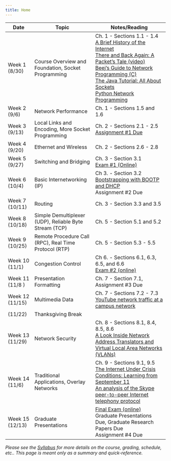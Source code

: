 ```yaml
---
title: Home
---
```

<!--h1 class="page-heading">Schedule</h1 -->

<table id="schedule">
  <thead>
    <tr>
      <th>Date</th>
      <th>Topic</th>
      <th>Notes/Reading</th>
    </tr>
  </thead>
  <tbody>
    <tr>
      <td>Week 1<br/>(8/30)</td>
      <td>Course Overview and Foundation, Socket Programming</td>
      <td>Ch. 1 - Sections 1.1 - 1.4<br/>
	  	<a href="http://www.internetsociety.org/internet/what-internet/history-internet/brief-history-internet">A Brief History of the Internet</a><br/>
		  <a href="http://www.internetsociety.org/internet/what-internet/history-internet/brief-history-internet">There and Back Again: A Packet’s Tale (video)</a><br/>
		  <a href="http://beej.us/guide/bgnet/">Beej’s Guide to Network Programming (C)</a><br/>
		  <a href="https://docs.oracle.com/javase/tutorial/networking/sockets/">The Java Tutorial: All About Sockets</a><br/>
		  <a href="http://www.tutorialspoint.com/python/python_networking.htm">Python Network Programming</a>
		</td>
    </tr>
    <tr>
      <td>Week 2<br/>(9/6)</td>
      <td>Network Performance</td>
      <td>Ch. 1 - Sections 1.5 and 1.6</td>
    </tr>
    <tr>
      <td>Week 3<br/>(9/13)</td>
      <td>Local Links and Encoding, More Socket Programming</td>
      <td>Ch. 2 - Sections 2.1 - 2.5<br/>
	  	<a href="https://classroom.github.com/a/Uo9BNarY">Assignment #1 Due</a>
	  </td>
    </tr>
    <tr>
      <td>Week 4<br/>(9/20)</td>
      <td>Ethernet and Wireless</td>
      <td>Ch. 2 - Sections 2.6 - 2.8</td>
    </tr>
    <tr>
      <td>Week 5<br/>(9/27)</td>
      <td>Switching and Bridging</td>
      <td>Ch. 3 - Section 3.1<br/>
	  	<a href="https://bb.courses.maine.edu">Exam #1 (Online)</a>
	  </td>
    </tr>
    <tr>
      <td>Week 6<br/>(10/4)</td>
      <td>Basic Internetworking (IP)</td>
      <td>Ch 3. - Section 3.2<br/>
	  	<a href="https://www.cisco.com/c/en/us/about/press/internet-protocol-journal/back-issues/table-contents-22/dhcp.html">Bootstrapping with BOOTP and DHCP</a><br/>
		  Assignment #2 Due
		</td>
    </tr>
    <tr>
      <td>Week 7<br/>(10/11)</td>
      <td>Routing</td>
      <td>Ch. 3 - Section 3.3 and 3.5</td>
    </tr>
    <tr>
      <td>Week 8<br/>(10/18)</td>
      <td>Simple Demultiplexer (UDP), Reliable Byte Stream (TCP)</td>
      <td>Ch. 5 - Section 5.1 and 5.2</td>
    </tr>
    <tr>
      <td>Week 9<br/>(10/25)</td>
      <td>Remote Procedure Call (RPC), Real Time Protocol (RTP)</td>
      <td>Ch. 5 - Section 5.3 - 5.5</td>
    </tr>
    <tr>
      <td>Week 10<br/>(11/1)</td>
      <td>Congestion Control</td>
      <td>Ch 6. - Sections 6.1, 6.3, 6.5, and 6.6<br/>
	  	<a href="https://bb.courses.maine.edu">Exam #2 (online)</a>
	  </td>
    </tr>
    <tr>
      <td>Week 11<br/>(11/8 )</td>
      <td>Presentation Formatting</td>
      <td>Ch. 7 - Section 7.1, Assignment #3 Due</td>
    </tr>
    <tr>
      <td>Week 12<br/>(11/15)</td>
      <td>Multimedia Data</td>
      <td>Ch. 7 - Sections 7.2 - 7.3<br/>
	  	<a href="http://gaia.cs.umass.edu/networks/papers/MMCN08-0.2.pdf">YouTube network traffic at a campus network</a>
	  </td>
    </tr>
    <tr>
      <td>(11/22)</td>
      <td>Thanksgiving Break</td>
      <td> </td>
    </tr>
    <tr>
      <td>Week 13<br/>(11/29)</td>
      <td>Network Security</td>
      <td>Ch. 8 - Sections 8.1, 8.4, 8.5, 8.6<br/>
	  	<a href="https://www.cisco.com/c/en/us/about/press/internet-protocol-journal/back-issues/table-contents-29/anatomy.html">A Look Inside Network Address Translators and Virtual Local Area Networks (VLANs)</a>
	  </td>
    </tr>
    <tr>
      <td>Week 14<br/>(11/6)</td>
      <td>Traditional Applications, Overlay Networks</td>
      <td>Ch. 9 - Sections 9.1, 9.5<br/>
	  	<a href="https://www.nap.edu/read/10569/chapter/1">The Internet Under Crisis Conditions: Learning from September 11</a><br/>
		<a href="http://www1.cs.columbia.edu/~salman/publications/skype1_4.pdf">An analysis of the Skype peer-to-peer Internet telephony protocol</a>
	  </td>
    </tr>
    <tr>
      <td>Week 15<br/>(12/13)</td>
      <td>Graduate Presentations</td>
      <td><a href="https://bb.courses.maine.edu">Final Exam (online)</a><br/>
	  	Graduate Presentations Due, Graduate Research Papers Due<br/>
		Assignment #4 Due
	  </td>
    </tr>
  </tbody>
</table>

*Please see the [Syllabus](syllabus.html) for more details on the course, grading, schedule, etc.. This page is meant only as a summary and quick-reference.*
